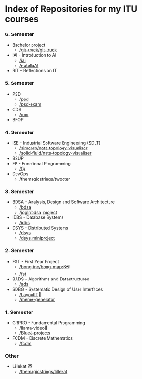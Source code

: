 # Index of Repositories for my ITU courses

### 6. Semester
- Bachelor project
  - [/git-truck/git-truck](https://github.com/git-truck/git-truck)
- IAI - Introduction to AI
  - [/iai](https://github.com/hojelse/iai/)
  - [/nutellaAI](https://github.com/hojelse/nutellaAI/)
- RIT - Reflections on IT

### 5. Semester
- PSD
  - [/psd](https://github.com/hojelse/psd)
  - [/psd-exam](https://github.com/hojelse/psd-exam)
- COS
  - [/cos](https://github.com/hojelse/cos)
- BFOP

### 4. Semester
- ISE - Industrial Software Engineering (SDLT)
  - [/simcorp/nats-topology-visualiser](https://github.com/simcorp/nats-topology-visualiser)
  - [/solid-fluid/nats-topology-visualiser](https://github.com/solid-fluid/nats-topology-visualiser)
- BSUP
- FP - Functional Programming
  - [/fp](https://github.com/hojelse/fp)
- DevOps
  - [/themagicstrings/twooter](https://github.com/themagicstrings/twooter)

### 3. Semester
- BDSA - Analysis, Design and Software Architecture 
  - [/bdsa](https://github.com/hojelse/bdsa)
  - [/joglr/bdsa_project](https://github.com/joglr/bdsa_project)
- IDBS - Database Systems
  - [/idbs](https://github.com/hojelse/idbs)
- DSYS - Distributed Systems
  - [/dsys](https://github.com/hojelse/dsys)
  - [/dsys_miniproject](https://github.com/hojelse/dsys_miniproject)

### 2. Semester
- FST - First Year Project
  - [/bong-inc/bong-maps](https://github.com/bong-inc/bong-maps)🗺
  - [/fst](https://github.com/hojelse/fst)
- BADS - Algorithms and Datastructures
  - [/ads](https://github.com/hojelse/ads)
- SDBG - Systematic Design of User Interfaces
  - [/LayoutIT](https://github.com/hojelse/LayoutIT)🎨
  - [/meme-generator](https://github.com/hojelse/meme-generator)

### 1. Semester
- GRPRO - Fundamental Programming
  - [/llama-video](https://github.com/hojelse/llama-video)🦙
  - [/BlueJ-projects](https://github.com/hojelse/BlueJ-projects)
- FCDM - Discrete Mathematics
  - [/fcdm](https://github.com/hojelse/fcdm)

### Other
- Lillekat 😻
  - [/themagicstrings/lillekat](https://github.com/themagicstrings/lillekat)
